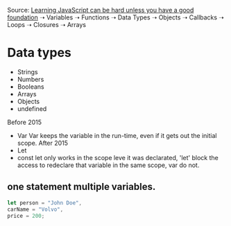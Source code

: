 Source: [Learning JavaScript can be hard unless you have a good foundation](https://twitter.com/ShowwcaseHQ/status/1524770680201433093?s=20&t=SwBb4_8Yi-OdR73UzlhZOQ)
➝ Variables
➝ Functions
➝ Data Types
➝ Objects
➝ Callbacks
➝ Loops
➝ Closures
➝ Arrays

# Data types
* Strings
* Numbers
* Booleans
* Arrays
* Objects
* undefined

Before 2015
* Var
Var keeps the variable in the run-time, even if it gets out the initial scope.
After 2015
* Let
* const
let only works in the scope leve it was declarated, 'let' block the access to redeclare that variable in the same scope, var do not.

## one statement multiple variables.
``` javascript
let person = "John Doe",
carName = "Volvo",
price = 200;
```



